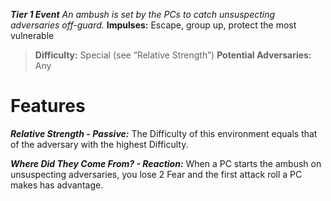 ***Tier 1 Event***
*An ambush is set by the PCs to catch unsuspecting adversaries off-guard.*
**Impulses:** Escape, group up, protect the most vulnerable

> **Difficulty:** Special (see “Relative Strength”)
> **Potential Adversaries:** Any

# Features

***Relative Strength - Passive:*** The Difficulty of this environment equals that of the adversary with the highest Difficulty.

***Where Did They Come From? - Reaction:*** When a PC starts the ambush on unsuspecting adversaries, you lose 2 Fear and the first attack roll a PC makes has advantage.
